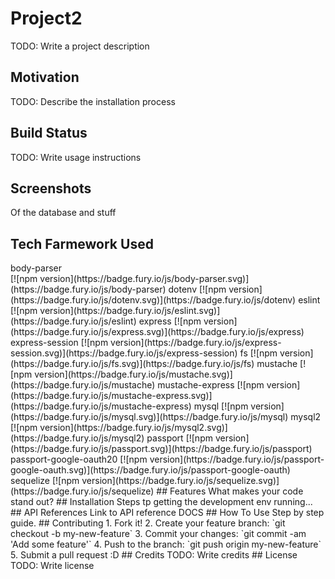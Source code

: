 # Project2
TODO: Write a project description
## Motivation
TODO: Describe the installation process
## Build Status
TODO: Write usage instructions
## Screenshots
Of the database and stuff
## Tech Farmework Used
<dt>body-parser</dt>
[![npm version](https://badge.fury.io/js/body-parser.svg)](https://badge.fury.io/js/body-parser)
dotenv
[![npm version](https://badge.fury.io/js/dotenv.svg)](https://badge.fury.io/js/dotenv) 
eslint 
[![npm version](https://badge.fury.io/js/eslint.svg)](https://badge.fury.io/js/eslint)
express 
[![npm version](https://badge.fury.io/js/express.svg)](https://badge.fury.io/js/express)
express-session
[![npm version](https://badge.fury.io/js/express-session.svg)](https://badge.fury.io/js/express-session)
fs 
[![npm version](https://badge.fury.io/js/fs.svg)](https://badge.fury.io/js/fs)
mustache 
[![npm version](https://badge.fury.io/js/mustache.svg)](https://badge.fury.io/js/mustache)
mustache-express 
[![npm version](https://badge.fury.io/js/mustache-express.svg)](https://badge.fury.io/js/mustache-express)
mysql 
[![npm version](https://badge.fury.io/js/mysql.svg)](https://badge.fury.io/js/mysql)
mysql2 
[![npm version](https://badge.fury.io/js/mysql2.svg)](https://badge.fury.io/js/mysql2)
passport 
[![npm version](https://badge.fury.io/js/passport.svg)](https://badge.fury.io/js/passport)
passport-google-oauth20 
[![npm version](https://badge.fury.io/js/passport-google-oauth.svg)](https://badge.fury.io/js/passport-google-oauth)
sequelize 
[![npm version](https://badge.fury.io/js/sequelize.svg)](https://badge.fury.io/js/sequelize)
## Features
What makes your code stand out?
## Installation
Steps tp getting the development env running...
## API References
Link to API reference DOCS
## How To Use
Step by step guide.
## Contributing
1. Fork it!
2. Create your feature branch: `git checkout -b my-new-feature`
3. Commit your changes: `git commit -am 'Add some feature'`
4. Push to the branch: `git push origin my-new-feature`
5. Submit a pull request :D
## Credits
TODO: Write credits
## License
TODO: Write license